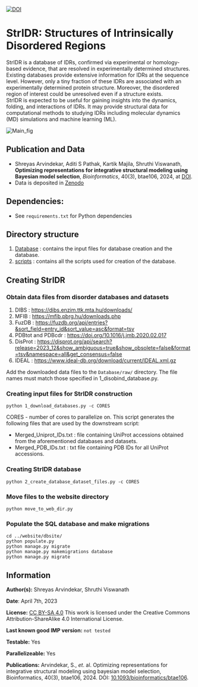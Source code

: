 [Add PubMed link]: [![PubMed](https://salilab.org/imp-systems/static/images/pubmed.png)](https://pubmed.ncbi.nlm.nih.gov/36040254/)

[![DOI](https://zenodo.org/badge/DOI/10.5281/zenodo.11044598.svg)](https://zenodo.org/doi/10.5281/zenodo.11044598)


# StrIDR: Structures of Intrinsically Disordered Regions

StrIDR is a database of IDRs, confirmed via experimental or homology-based evidence, that are resolved in experimentally determined structures.  
Existing databases provide extensive information for IDRs at the sequence level. However, only a tiny fraction of these IDRs are associated with an experimentally determined protein structure. Moreover, the disordered region of interest could be unresolved even if a structure exists.  
StrIDR is expected to be useful for gaining insights into the dynamics, folding, and interactions of IDRs. It may provide structural data for computational methods to studying IDRs including molecular dynamics (MD) simulations and machine learning (ML).  

![Main_fig]()

## Publication and Data
* Shreyas Arvindekar, Aditi S Pathak, Kartik Majila, Shruthi Viswanath, __Optimizing representations for integrative structural modeling using Bayesian model selection__, _Bioinformatics_, 40(3),  btae106, 2024, at [DOI](https://doi.org/10.1093/bioinformatics/btae106).
* Data is deposited in [Zenodo](https://www.doi.org/10.5281/zenodo.10360718)


## Dependencies:
* See `requirements.txt` for Python dependencies


## Directory structure
1. [Database](Database/) : contains the input files for database creation and the database.
2. [scripts](scripts/) : contains all the scripts used for creation of the database.


## Creating StrIDR
### Obtain data files from disorder databases and datasets
1. DIBS : https://dibs.enzim.ttk.mta.hu/downloads/
2. MFIB : https://mfib.pbrg.hu/downloads.php
3. FuzDB : https://fuzdb.org/api/entries?&sort_field=entry_id&sort_value=asc&format=tsv
4. PDBtot and PDBcdr : https://doi.org/10.1016/j.jmb.2020.02.017
5. DisProt : https://disprot.org/api/search?release=2023_12&show_ambiguous=true&show_obsolete=false&format=tsv&namespace=all&get_consensus=false
6. IDEAL : https://www.ideal-db.org/download/current/IDEAL.xml.gz  

Add the downloaded data files to the `Database/raw/` directory. The file names must match those specified in 1_disobind_database.py.


### Creating input files for StrIDR construction
```
python 1_download_databases.py -c CORES
```
CORES - number of cores to parallelize on.
This script generates the following files that are used by the downstream script:  
<ul>
	<li>Merged_Uniprot_IDs.txt : file containing UniProt accessions obtained from the aforementioned databases and datasets.</li>
	<li>Merged_PDB_IDs.txt : txt file containing PDB IDs for all UniProt accessions.</li>
</ul>


### Creating StrIDR database
```
python 2_create_database_dataset_files.py -c CORES
```


### Move files to the website directory
```
python move_to_web_dir.py
```


### Populate the SQL database and make migrations
```
cd ../website/dbsite/
python populate.py
python manage.py migrate
python manage.py makemigrations database
python manage.py migrate
```

## Information
__Author(s):__ Shreyas Arvindekar, Shruthi Viswanath

__Date__: April 7th, 2023

__License:__ [CC BY-SA 4.0](https://creativecommons.org/licenses/by-sa/4.0/)
This work is licensed under the Creative Commons Attribution-ShareAlike 4.0
International License.

__Last known good IMP version:__ `not tested`

__Testable:__ Yes

__Parallelizeable:__ Yes

__Publications:__  Arvindekar, S., _et_. al. Optimizing representations for integrative structural modeling using bayesian model selection, Bioinformatics, 40(3),  btae106, 2024. DOI: [10.1093/bioinformatics/btae106](https://doi.org/10.1093/bioinformatics/btae106).